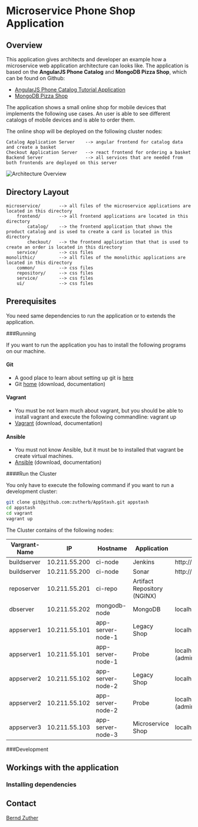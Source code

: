 # Microservice Phone Shop Application

## Overview

This application gives architects and developer an example how a microservice web application architecture can 
looks like. The application is based on the **AngularJS Phone Catalog** and **MongoDB Pizza Shop**, which can be found 
on Github: 
- [AngularJS Phone Catalog Tutorial Application](https://github.com/angular/angular-phonecat)
- [MongoDB Pizza Shop](https://github.com/comsysto/mongodb-onlineshop)

The application shows a small online shop for mobile devices that implements the following use cases. An user is able to
see different catalogs of mobile devices and is able to order them.

The online shop will be deployed on the following cluster nodes:

    Catalog Application Server    --> angular frontend for catalog data and create a basket
    Checkout Application Server   --> react frontend for ordering a basket
    Backend Server                --> all services that are needed from both frontends are deployed on this server 
    
![Architecture Overview](https://raw.githubusercontent.com/zutherb/AppStash/ci-server/external/images/deployment-diagram.png)

## Directory Layout

    microservice/       --> all files of the microservice applications are located in this directory
        frontend/       --> all frontend applications are located in this directory
            catalog/    --> the frontend application that shows the product catalog and is used to create a card is located in this directory
            checkout/   --> the frontend application that that is used to create an order is located in this directory
        service/        --> css files
    monolithic/         --> all files of the monolithic applications are located in this directory
        common/         --> css files
        repository/     --> css files
        service/        --> css files
        ui/             --> css files

## Prerequisites

You need same dependencies to run the application or to extends the application.

###Running 

If you want to run the application you has to install the following programs on our machine.

#### Git

- A good place to learn about setting up git is [here](https://help.github.com/articles/set-up-git)
- Git [home](http://git-scm.com/) (download, documentation)

#### Vagrant

- You must be not learn much about vagrant, but you should be able to install vagrant and execute the following 
  commandline: vagrant up
- [Vagrant](https://www.vagrantup.com/) (download, documentation)

#### Ansible

- You must not know Ansible, but it must be to installed that vagrant be create virtual machines.
- [Ansible](http://www.ansible.com/) (download, documentation)

####Run the Cluster 

You only have to execute the following command if you want to run a development cluster: 

```bash
git clone git@github.com:zutherb/AppStash.git appstash
cd appstash
cd vagrant
vagrant up
```

The Cluster contains of the following nodes:

Vargrant-Name | IP            | Hostname           | Application | Forward
--------------|---------------|--------------------|-------------|------------------------
buildserver   | 10.211.55.200 | ci-node            | Jenkins     |http://localhost:10000/
buildserver   | 10.211.55.200 | ci-node            | Sonar       |http://localhost:9000/
reposerver    | 10.211.55.201 | ci-repo            | Artifact Repository (NGINX) |
dbserver      | 10.211.55.202 | mongodb-node       | MongoDB     | localhost:27017
appserver1    | 10.211.55.101 | app-server-node-1  | Legacy Shop | localhost:8080/shop/
appserver1    | 10.211.55.101 | app-server-node-1  | Probe       | localhost:8080/probe/ (admin / topsecret)
appserver2    | 10.211.55.102 | app-server-node-2  | Legacy Shop | localhost:8081/shop/
appserver2    | 10.211.55.102 | app-server-node-2  | Probe             | localhost:8081/probe/ (admin / topsecret)
appserver3    | 10.211.55.103 | app-server-node-3  | Microservice Shop | localhost:8082

###Development



## Workings with the application


### Installing dependencies






## Contact

[Bernd Zuther](mailto:bernd.zuther@me.com)

